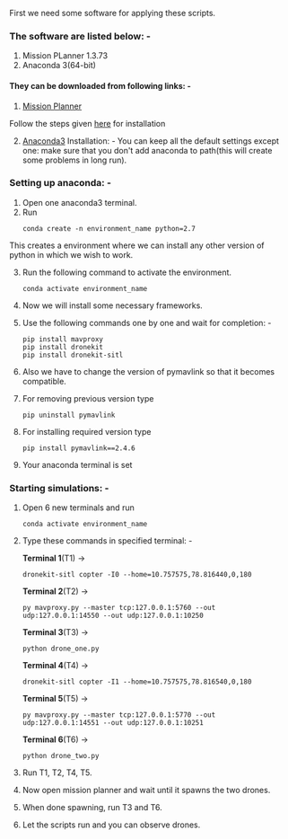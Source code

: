 First we need some software for applying these scripts.

### The software are listed below: - 
1. Mission PLanner 1.3.73
2. Anaconda 3(64-bit)

#### They can be downloaded from following links: - 
1. [Mission Planner](https://firmware.ardupilot.org/Tools/MissionPlanner/MissionPlanner-latest.msi)

  Follow the steps given [here](https://ardupilot.org/planner/docs/mission-planner-installation.html) for installation
  
  
2. [Anaconda3](https://www.anaconda.com/products/individual)
  Installation: - 
  You can keep all the default settings except one: make sure that you don't add anaconda to path(this will create some problems in long run).
  
### Setting up anaconda: - 
1. Open one anaconda3 terminal.
2. Run
    ``` 
    conda create -n environment_name python=2.7
    ```
This creates a environment where we can install any other version of python in which we wish to work.

3. Run the following command to activate the environment.

    ```
    conda activate environment_name
    ```

4. Now we will install some necessary frameworks.
5. Use the following commands one by one and wait for completion: - 

    ```
    pip install mavproxy
    pip install dronekit
    pip install dronekit-sitl
    ```
  

6. Also we have to change the version of pymavlink so that it becomes compatible.
7. For removing previous version type 

    ```
    pip uninstall pymavlink
    ```

8. For installing required version type 
    ```
    pip install pymavlink==2.4.6
    ```
9. Your anaconda terminal is set


### Starting simulations: - 
1. Open 6 new terminals and run 
    ```
    conda activate environment_name
    ```
3. Type these commands in specified terminal: - 

   **Terminal 1**(T1) -> 
    ```
    dronekit-sitl copter -I0 --home=10.757575,78.816440,0,180
    ```
   
   **Terminal 2**(T2) -> 
    ```
    py mavproxy.py --master tcp:127.0.0.1:5760 --out udp:127.0.0.1:14550 --out udp:127.0.0.1:10250
    ```
   
   **Terminal 3**(T3) -> 
    ```
    python drone_one.py
    ```
   
   **Terminal 4**(T4) -> 
    ```
    dronekit-sitl copter -I1 --home=10.757575,78.816540,0,180
    ```
   
   **Terminal 5**(T5) -> 
    ```
    py mavproxy.py --master tcp:127.0.0.1:5770 --out udp:127.0.0.1:14551 --out udp:127.0.0.1:10251
    ```
   
   **Terminal 6**(T6) -> 
    ```
    python drone_two.py
    ```
   
3. Run T1, T2, T4, T5.
4. Now open mission planner and wait until it spawns the two drones.
5. When done spawning, run T3 and T6.
6. Let the scripts run and you can observe drones.
